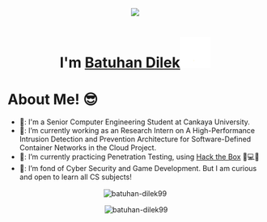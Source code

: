 <p align = "center">
<img style="width:500px;" src="https://cdn.dribbble.com/users/6201/screenshots/4809337/media/b9c7c0839bd0350db517d084c930c37c.gif"/>
<p>
<h1 align="center">I'm <a href="https://github.com/batuhan-dilek99">Batuhan Dilek<a><img src="https://github.com/Kathryn-Jie/Kathryn-Jie/blob/main/wave.gif" width="60px"/></h1>

  <h1>About Me! 😎</h1>

- 🏫: I'm a Senior Computer Engineering Student at Cankaya University.
- 🔭: I’m currently working as an Research Intern on A High-Performance Intrusion Detection and Prevention Architecture for Software-Defined Container
Networks in the Cloud Project.
- 🌱: I’m currently practicing Penetration Testing, using <a href ="https://www.hackthebox.com/">Hack the Box</a> 🧠💻👺
- 🤔: I’m fond of Cyber Security and Game Development. But I am curious and open to learn all CS subjects! 




<p align = "center" ><img align="center" src="https://github-readme-stats.vercel.app/api/top-langs?username=batuhan-dilek99&show_icons=true&locale=en&layout=compact" alt="batuhan-dilek99" /></p>

<p align = "center" >&nbsp;<img align="center" src="https://github-readme-stats.vercel.app/api?username=batuhan-dilek99&show_icons=true&locale=en" alt="batuhan-dilek99" /></p>

